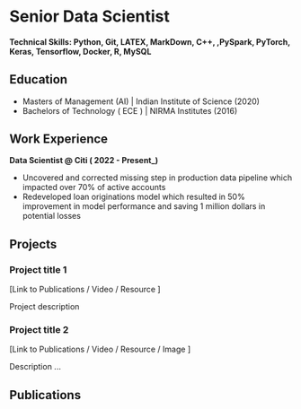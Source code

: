 # Senior Data Scientist


#### Technical Skills: Python, Git, LATEX, MarkDown, C++, ,PySpark, PyTorch, Keras, Tensorflow, Docker, R, MySQL

## Education						       		
- Masters of Management (AI) | Indian Institute of Science (2020)	 			        		
- Bachelors of Technology ( ECE ) | NIRMA Institutes (2016)

## Work Experience
**Data Scientist @ Citi ( 2022 - Present_)**
- Uncovered and corrected missing step in production data pipeline which impacted over 70% of active accounts
- Redeveloped loan originations model which resulted in 50% improvement in model performance and saving 1 million dollars in potential losses



## Projects
### Project title 1 
[Link to Publications / Video / Resource ]

Project description 



### Project title 2
[Link to Publications / Video / Resource / Image ]

Description ... 





## Publications
